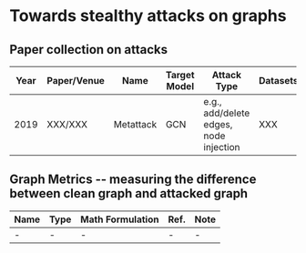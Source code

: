 # Towards stealthy attacks on graphs

## Paper collection on attacks


| Year | Paper/Venue |Name| Target Model |Attack Type|Datasets| Task|
| ------ | ------ | ------ | ------ | ------ |------ |------ | 
| 2019 | XXX/XXX | Metattack | GCN |e.g., add/delete edges, node injection|XXX| node classification|

## Graph Metrics -- measuring the difference between clean graph and attacked graph

| Name| Type| Math Formulation |Ref.|Note|
| ------ | ------ | ------ | ------ | ------ |
| - | -|- | - |-|-| -|



